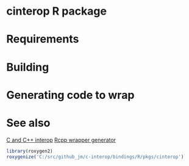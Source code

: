cinterop R package
===============

# Requirements

# Building

# Generating code to wrap

# See also

[C and C++ interop](https://github.com/csiro-hydroinformatics/c-interop)
[Rcpp wrapper generator](https://github.com/csiro-hydroinformatics/c-api-wrapper-generation)

```r
library(roxygen2)
roxygenize('C:/src/github_jm/c-interop/bindings/R/pkgs/cinterop')
```
